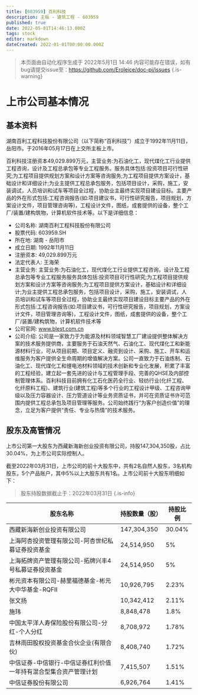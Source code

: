 ```yaml
---
title: [603959] 百利科技
description: 主板 - 建筑工程 - 603959
published: true
date: 2022-05-01T14:46:13.000Z
tags: stock
editor: markdown
dateCreated: 2022-01-01T00:00:00.000Z
---
```


> 本页面由自动化程序生成于 2022年5月1日 14:46
> 内容可能存在错误，如有bug请提交issue至：https://github.com/Eroleice/doc-pi/issues
{.is-warning}

# 上市公司基本情况

## 基本资料

湖南百利工程科技股份有限公司（以下简称“百利科技”）成立于1992年11月11日，岳阳市。于2016年05月17日在上交所主板上市。

百利科技注册资本49,029.899万元，主营业务:为石油化工，现代煤化工行业提供工程咨询，设计及工程总承包等专业工程服务。服务具体包括:投资项目可行性研究;为工程项目提供规划方案和设计方案等咨询服务;为工程项目提供方案设计，基础设计和详细设计;为业主提供工程总承包服务，包括项目设计，采购，施工，安装调试，人员培训和试车等项目全过程，协助业主最终实现项目建设目标。主要产品的外在形式包括:工程咨询报告(如:项目建议书，可行性研究报告，项目规划，方案设计文件，项目管理咨询等)，工程设计文件，图纸，成套提供的设备，整个工厂/装置/建构筑物，计算机软件技术等。以下是详细信息：

- 公司名称: 湖南百利工程科技股份有限公司
- 股票代码: 603959.SH
- 所在地: 湖南 - 岳阳市
- 成立日期: 1992年11月11日
- 注册资本: 49,029.899万元
- 法定代表人: 王海荣
- 主营业务: 主营业务:为石油化工，现代煤化工行业提供工程咨询，设计及工程总承包等专业工程服务服务具体包括:投资项目可行性研究;为工程项目提供规划方案和设计方案等咨询服务;为工程项目提供方案设计，基础设计和详细设计;为业主提供工程总承包服务，包括项目设计，采购，施工，安装调试，人员培训和试车等项目全过程，协助业主最终实现项目建设目标主要产品的外在形式包括:工程咨询报告(如:项目建议书，可行性研究报告，项目规划，方案设计文件，项目管理咨询等)，工程设计文件，图纸，成套提供的设备，整个工厂/装置/建构筑物，计算机软件技术等
- 公司官网: www.blest.com.cn
- 公司介绍: 公司是一家致力于为能源及材料领域智慧工厂建设提供整体解决方案的技术服务提供商，主要服务于石油天然气、石油化工、现代煤化工和新能源材料行业，可从项目前期、项目定义、融资到设计、采购、施工、开车和运维服务为客户提供全生命周期的增值解决方案。公司一直致力于石油炼制、石油化工、现代煤化工和锂电池材料领域的技术创新和专业化发展，积累了丰富的工程经验，建立起一套先进的设计与工程管理手段、完善的QHSE及内部控制管理体系。百利科技目前拥有化工石化医药全行业、轻纺行业(化纤工程、化纤原料工程)、建筑行业(建筑工程)等多个行业的工程设计甲级、工程咨询甲级以及压力容器设计、压力管道设计等业务资质证书，并可在资质证书许可范围内提供工程总承包及项目管理等服务。公司始终践行“为客户创造价值”的理念，立足为客户提供“责任、专业与热情”的技术服务。


## 股东及高管情况

上市公司第一大股东为西藏新海新创业投资有限公司，持股147,304,350股，占比30.04%，为上市公司实际控制人。

截至2022年03月31日，上市公司的前十大股东中，共有2名自然人股东，3名机构股东，5个产品账户，其中5%以上大股东共有1名。上市公司前十大股东明细如下：

> 股东持股数据截止于：2022年03月31日
{.is-info}

| 股东名称 | 持股数量（股） | 持股比例 |
| --- | --- | --- |
| 西藏新海新创业投资有限公司 | 147,304,350 | 30.04% |
| 上海阿杏投资管理有限公司-阿杏世纪私募证券投资基金 | 24,514,950 | 5% |
| 上海拓牌资产管理有限公司-拓牌兴丰4号私募证券投资基金 | 24,514,950 | 5% |
| 彬元资本有限公司-赫里福德基金-彬元大中华基金-RQFII | 10,926,795 | 2.23% |
| 张文扬 | 10,342,412 | 2.11% |
| 施玮 | 8,848,478 | 1.8% |
| 中国太平洋人寿保险股份有限公司-分红-个人分红 | 8,708,972 | 1.78% |
| 吉林雨田股权投资基金合伙企业(有限合伙) | 8,408,740 | 1.72% |
| 中信证券-中信银行-中信证券红利价值一年持有混合型集合资产管理计划 | 7,415,507 | 1.51% |
| 中信证券股份有限公司 | 6,926,764 | 1.41% |




